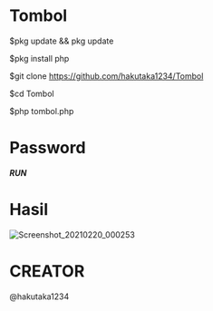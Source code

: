 # Tombol
$pkg update && pkg update

$pkg install php

$git clone https://github.com/hakutaka1234/Tombol

$cd Tombol

$php tombol.php

# Password
_**RUN**_

# Hasil
![Screenshot_20210220_000253](https://user-images.githubusercontent.com/63560321/108537773-99af3700-7310-11eb-8b8a-918172307e28.jpg)

# CREATOR
@hakutaka1234
